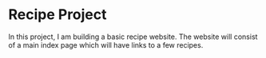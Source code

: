 # Recipe Project

In this project, I am building a basic recipe website. The website will consist of a main index page which will have links to a few recipes.